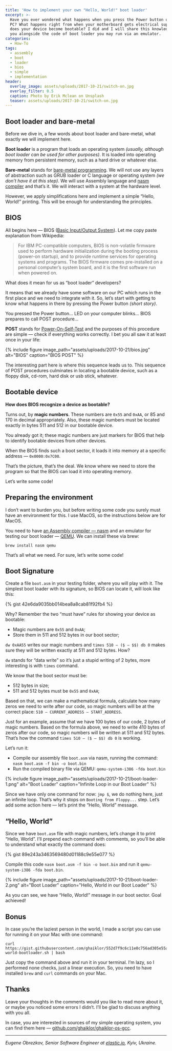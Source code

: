 ```yaml
---
title: 'How to implement your own "Hello, World!" boot loader'
excerpt: >-
  Have you ever wondered what happens when you press the Power button on your
  PC? What happens right from when your motherboard gets electrical supply? How
  does your device become bootable? I did and I will share this knowledge with
  you alongside the code of boot loader you may run via an emulator.
categories:
  - How-To
tags:
  - assembly
  - boot
  - loader
  - bios
  - simple
  - implementation
header:
  overlay_image: assets/uploads/2017-10-21/switch-on.jpg
  overlay_filter: 0.5
  caption: Photo by Erik Mclean on Unsplash
  teaser: assets/uploads/2017-10-21/switch-on.jpg
---
```


## Boot loader and bare-metal

Before we dive in, a few words about boot loader and bare-metal, what exactly we will implement here.

**Boot loader** is a program that loads an operating system _(usually, although boot loader can be used for other purposes)_.
It is loaded into operating memory from persistent memory, such as a hard drive or whatever else.

**Bare-metal** stands for [bare-metal programming](https://www.quora.com/What-is-bare-metal-programming-in-Embedded-systems).
We will not use any layers of abstraction such as GRUB loader or C language or operating system _(we don’t have it at this step)_.
We will use Assembly language and [nasm compiler](https://www.nasm.us) and that’s it.
We will interact with a system at the hardware level.

However, we apply simplifications here and implement a simple “Hello, World!” printing.
This will be enough for understanding the principles.

## BIOS

All begins here — BIOS ([Basic Input/Output System](https://en.wikipedia.org/wiki/BIOS)).
Let me copy paste explanation from Wikipedia:

> For IBM PC-compatible computers, BIOS is non-volatile firmware used to perform hardware initialization during the booting process (power-on startup), and to provide runtime services for operating systems and programs.
> The BIOS firmware comes pre-installed on a personal computer’s system board, and it is the first software run when powered on.

What does it mean for us as “boot loader” developers?

It means that we already have some software on our PC which runs in the first place and we need to integrate with it.
So, let’s start with getting to know what happens in there by pressing the Power button _(short story)_.

You pressed the Power button…
LED on your computer blinks…
BIOS prepares to call POST procedure…

**POST** stands for [Power-On-Self-Test](https://en.wikipedia.org/wiki/Power-on_self-test) and the purposes of this procedure are simple — check if everything works correctly.
I bet you all saw it at least once in your life:

{% include figure image_path="assets/uploads/2017-10-21/bios.jpg" alt="BIOS" caption="BIOS POST" %}

The interesting part here is where this sequence leads us to.
This sequence of POST procedures culminates in locating a bootable device, such as a floppy disk, cd-rom, hard disk or usb stick, whatever.

## Bootable device

**How does BIOS recognize a device as bootable?**

Turns out, by **magic numbers**.
These numbers are `0x55` and `0xAA`, or 85 and 170 in decimal appropriately.
Also, these magic numbers must be located exactly in bytes 511 and 512 in our bootable device.

You already got it; these magic numbers are just markers for BIOS that help to identify bootable devices from other devices.

When the BIOS finds such a boot sector, it loads it into memory at a specific address — `0x0000:0x7C00`.

That’s the picture, that’s the deal.
We know where we need to store the program so that the BIOS can load it into operating memory.

Let’s write some code!

## Preparing the environment

I don’t want to burden you, but before writing some code you surely must have an environment for this.
I use MacOS, so the instructions below are for MacOS.

You need to have [an Assembly compiler — nasm](https://www.nasm.us) and an emulator for testing our boot loader — [QEMU](https://qemu.org).
We can install these via brew:

```shell
brew install nasm qemu
```

That’s all what we need.
For sure, let’s write some code!

## Boot Signature

Create a file `boot.asm` in your testing folder, where you will play with it.
The simplest boot loader with its signature, so BIOS can locate it, will look like this:

{% gist 42e6da9035bb014bea8a8cab81f92fb4 %}

Why?
Remember the two “must have” rules for showing your device as bootable:

- Magic numbers are `0x55` and `0xAA`;
- Store them in 511 and 512 bytes in our boot sector;

`dw 0xAA55` writes our magic numbers and `times 510 — ($ — $$) db 0` makes sure they will be written exactly at 511 and 512 bytes.
How?

`dw` stands for “data write” so it’s just a stupid writing of 2 bytes, more interesting is with `times` command.

We know that the boot sector must be:

- 512 bytes in size;
- 511 and 512 bytes must be `0x55` and `0xAA`;

Based on that, we can make a mathematical formula, calculate how many zeros we need to write after our code, so magic numbers will be at the correct place: `510 — CURRENT_ADDRESS — START_ADDRESS`.

Just for an example, assume that we have 100 bytes of our code, 2 bytes of magic numbers.
Based on the formula above, we need to write 410 bytes of zeros after our code, so magic numbers will be written at 511 and 512 bytes.
That’s how the command `times 510 — ($ — $$) db 0` is working.

Let’s run it:

- Compile our assembly file `boot.asm` via nasm, running the command: `nasm boot.asm -f bin -o boot.bin`
- Run the compiled binary file via QEMU: `qemu-system-i386 -fda boot.bin`

{% include figure image_path="assets/uploads/2017-10-21/boot-loader-1.png" alt="Boot Loader" caption="Infinite Loop in our Boot Loader" %}

Since we have only one command for now: `jmp $`, we do nothing here, just an infinite loop.
That’s why it stops on `Booting from Floppy...` step.
Let’s add some action here — let’s print the “Hello, World” message.

## “Hello, World”

Since we have `boot.asm` file with magic numbers, let’s change it to print “Hello, World”.
I’ll prepend each command with comments, so you’ll be able to understand what exactly the command does:

{% gist 89e243a3463569480d01188c9e55e077 %}

Compile this code `nasm boot.asm -f bin -o boot.bin` and run it `qemu-system-i386 -fda boot.bin`.

{% include figure image_path="assets/uploads/2017-10-21/boot-loader-2.png" alt="Boot Loader" caption="Hello, World in our Boot Loader" %}

As you can see, we have “Hello, World!” message in our boot sector.
Goal achieved!

## Bonus

In case you’re the laziest person in the world, I made a script you can use for running it on your Mac with one command:

```shell
curl https://gist.githubusercontent.com/ghaiklor/552d7f9c6c11e0c756ad305e55a0fff0/raw/cacfc2b3a84b84cc07d56e24e197ec51dc5d5133/hello-world-bootloader.sh | bash
```

Just copy the command above and run it in your terminal.
I’m lazy, so I performed none checks, just a linear execution.
So, you need to have installed `brew` and `curl` commands on your Mac.

## Thanks

Leave your thoughts in the comments would you like to read more about it, or maybe you noticed some errors I didn’t.
I’ll be glad to discuss anything with you all.

In case, you are interested in sources of my simple operating system, you can find them here — [github.com/ghaiklor/ghaiklor-os-gcc](https://github.com/ghaiklor/ghaiklor-os-gcc/).

---

*Eugene Obrezkov, Senior Software Engineer at [elastic.io](https://elastic.io), Kyiv, Ukraine.*
